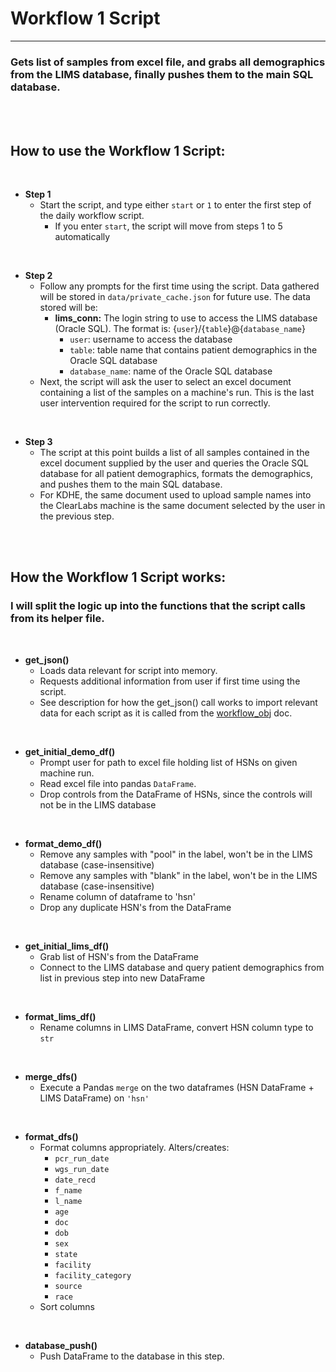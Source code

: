 # Workflow 1 Script
_______________________________________

### Gets list of samples from excel file, and grabs all demographics from the LIMS database, finally pushes them to the main SQL database.

<br />
<br />

## How to use the Workflow 1 Script:

<br />

 - **Step 1**
   - Start the script, and type either `start` or `1` to enter the first step of the daily workflow script.
     - If you enter `start`, the script will move from steps 1 to 5 automatically

<br />

 - **Step 2**
   - Follow any prompts for the first time using the script.  Data gathered will be stored in `data/private_cache.json` for future use.  The data stored will be:
     - **lims_conn:**  The login string to use to access the LIMS database (Oracle SQL).  The format is: {`user`}/{`table`}@{`database_name`}
       - `user`: username to access the database
       - `table`: table name that contains patient demographics in the Oracle SQL database
       - `database_name`: name of the Oracle SQL database
   - Next, the script will ask the user to select an excel document containing a list of the samples on a machine's run.  This is the last user intervention required for the script to run correctly.

<br />

 - **Step 3**
   - The script at this point builds a list of all samples contained in the excel document supplied by the user and queries the Oracle SQL database for all patient demographics, formats the demographics, and pushes them to the main SQL database.
   - For KDHE, the same document used to upload sample names into the ClearLabs machine is the same document selected by the user in the previous step.

<br />
<br />

## How the Workflow 1 Script works:

### I will split the logic up into the functions that the script calls from its helper file.

<br />

- **get_json()**
  - Loads data relevant for script into memory.
  - Requests additional information from user if first time using the script.
  - See description for how the get_json() call works to import relevant data for each script as it is called from the [workflow_obj](workflow_obj.md) doc.

<br />

- **get_initial_demo_df()**
  - Prompt user for path to excel file holding list of HSNs on given machine run.
  - Read excel file into pandas `DataFrame`.
  - Drop controls from the DataFrame of HSNs, since the controls will not be in the LIMS database


<br />

- **format_demo_df()**
  - Remove any samples with "pool" in the label, won't be in the LIMS database (case-insensitive)
  - Remove any samples with "blank" in the label, won't be in the LIMS database (case-insensitive)
  - Rename column of dataframe to 'hsn'
  - Drop any duplicate HSN's from the DataFrame

<br />

- **get_initial_lims_df()**
  - Grab list of HSN's from the DataFrame
  - Connect to the LIMS database and query patient demographics from list in previous step into new DataFrame

<br />

- **format_lims_df()**
  - Rename columns in LIMS DataFrame, convert HSN column type to `str`

<br />

- **merge_dfs()**
  - Execute a Pandas `merge` on the two dataframes (HSN DataFrame + LIMS DataFrame) on `'hsn'`

<br />

- **format_dfs()**
  - Format columns appropriately.  Alters/creates:
    - `pcr_run_date`
    - `wgs_run_date`
    - `date_recd`
    - `f_name`
    - `l_name`
    - `age`
    - `doc`
    - `dob`
    - `sex`
    - `state`
    - `facility`
    - `facility_category`
    - `source`
    - `race`
  - Sort columns


<br />

- **database_push()**
  - Push DataFrame to the database in this step.